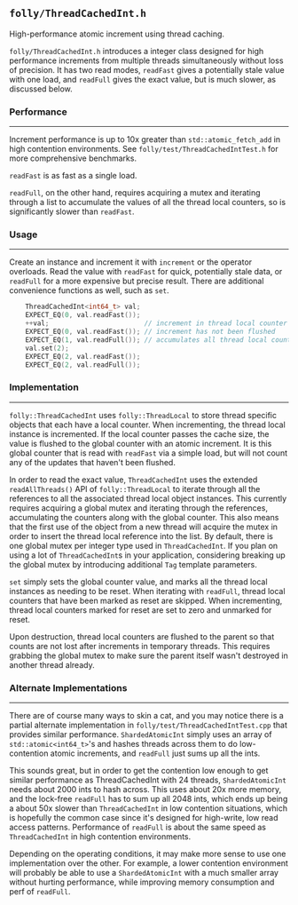 `folly/ThreadCachedInt.h`
----------------------

High-performance atomic increment using thread caching.

`folly/ThreadCachedInt.h` introduces a integer class designed for high
performance increments from multiple threads simultaneously without
loss of precision.  It has two read modes, `readFast` gives a potentially stale
value with one load, and `readFull` gives the exact value, but is much slower,
as discussed below.


### Performance
***

Increment performance is up to 10x greater than `std::atomic_fetch_add` in high
contention environments.  See `folly/test/ThreadCachedIntTest.h` for more
comprehensive benchmarks.

`readFast` is as fast as a single load.

`readFull`, on the other hand, requires acquiring a mutex and iterating through
a list to accumulate the values of all the thread local counters, so is
significantly slower than `readFast`.


### Usage
***

Create an instance and increment it with `increment` or the operator overloads.
Read the value with `readFast` for quick, potentially stale data, or `readFull`
for a more expensive but precise result. There are additional convenience
functions as well, such as `set`.

``` Cpp
    ThreadCachedInt<int64_t> val;
    EXPECT_EQ(0, val.readFast());
    ++val;                        // increment in thread local counter only
    EXPECT_EQ(0, val.readFast()); // increment has not been flushed
    EXPECT_EQ(1, val.readFull()); // accumulates all thread local counters
    val.set(2);
    EXPECT_EQ(2, val.readFast());
    EXPECT_EQ(2, val.readFull());
```

### Implementation
***

`folly::ThreadCachedInt` uses `folly::ThreadLocal` to store thread specific
objects that each have a local counter.  When incrementing, the thread local
instance is incremented.  If the local counter passes the cache size, the value
is flushed to the global counter with an atomic increment.  It is this global
counter that is read with `readFast` via a simple load, but will not count any
of the updates that haven't been flushed.

In order to read the exact value, `ThreadCachedInt` uses the extended
`readAllThreads()` API of `folly::ThreadLocal` to iterate through all the
references to all the associated thread local object instances.  This currently
requires acquiring a global mutex and iterating through the references,
accumulating the counters along with the global counter.  This also means that
the first use of the object from a new thread will acquire the mutex in order to
insert the thread local reference into the list.  By default, there is one
global mutex per integer type used in `ThreadCachedInt`.  If you plan on using a
lot of `ThreadCachedInt`s in your application, considering breaking up the
global mutex by introducing additional `Tag` template parameters.

`set` simply sets the global counter value, and marks all the thread local
instances as needing to be reset.  When iterating with `readFull`, thread local
counters that have been marked as reset are skipped.  When incrementing, thread
local counters marked for reset are set to zero and unmarked for reset.

Upon destruction, thread local counters are flushed to the parent so that counts
are not lost after increments in temporary threads.  This requires grabbing the
global mutex to make sure the parent itself wasn't destroyed in another thread
already.

### Alternate Implementations
***

There are of course many ways to skin a cat, and you may notice there is a
partial alternate implementation in `folly/test/ThreadCachedIntTest.cpp` that
provides similar performance.  `ShardedAtomicInt` simply uses an array of
`std::atomic<int64_t>`'s and hashes threads across them to do low-contention
atomic increments, and `readFull` just sums up all the ints.

This sounds great, but in order to get the contention low enough to get similar
performance as ThreadCachedInt with 24 threads, `ShardedAtomicInt` needs about
2000 ints to hash across.  This uses about 20x more memory, and the lock-free
`readFull` has to sum up all 2048 ints, which ends up being a about 50x slower
than `ThreadCachedInt` in low contention situations, which is hopefully the
common case since it's designed for high-write, low read access patterns.
Performance of `readFull` is about the same speed as `ThreadCachedInt` in high
contention environments.

Depending on the operating conditions, it may make more sense to use one
implementation over the other.  For example, a lower contention environment will
probably be able to use a `ShardedAtomicInt` with a much smaller array without
hurting performance, while improving memory consumption and perf of `readFull`.
